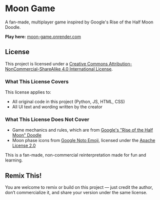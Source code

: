 # Moon Game

A fan-made, multiplayer game inspired by Google's Rise of the Half Moon Doodle.

**Play here:** [moon-game.onrender.com](https://moon-game.onrender.com)


## License

This project is licensed under a [Creative Commons Attribution-NonCommercial-ShareAlike 4.0 International License](https://creativecommons.org/licenses/by-nc-sa/4.0/).

### What This License Covers
This license applies to:
- All original code in this project (Python, JS, HTML, CSS)
- All UI text and wording written by the creator

###  What This License Does Not Cover
- Game mechanics and rules, which are from [Google's "Rise of the Half Moon" Doodle](https://www.google.com/doodles/rising-of-the-half-moon)
- Moon phase icons from [Google Noto Emoji](https://github.com/googlefonts/noto-emoji), licensed under the [Apache License 2.0](https://www.apache.org/licenses/LICENSE-2.0)

This is a fan-made, non-commercial reinterpretation made for fun and learning.

## Remix This!

You are welcome to remix or build on this project — just credit the author, don’t commercialize it, and share your version under the same license.
